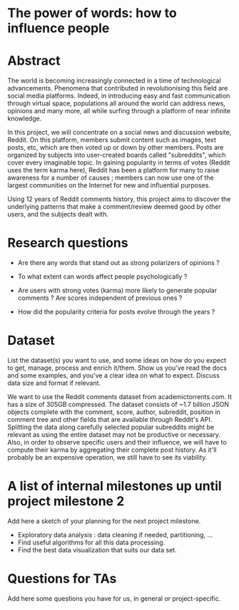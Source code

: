 # The power of words: how to influence people

# Abstract

The world is becoming increasingly connected in a time of technological advancements. Phenomena that contributed in revolutionising this field are social media platforms. Indeed, in introducing easy and fast communication through virtual space, populations all around the world can address news, opinions and many more, all while surfing through a platform of near infinite knowledge. 

In this project, we will concentrate on a social news and discussion website, Reddit. On this platform, members submit content such as images, text posts, etc, which are then voted up or down by other members. Posts are organized by subjects into user-created boards called "subreddits", which cover every imaginable topic. In gaining popularity in terms of votes (Reddit uses the term karma here), Reddit has been a platform for many to raise awareness for a number of causes ; members can now use one of the largest communities on the Internet for new and influential purposes.

Using 12 years of Reddit comments history, this project aims to discover the underlying patterns that make a comment/review deemed good by other users, and the subjects dealt with. 

# Research questions 

* Are there any words that stand out as strong polarizers of opinions ? 

* To what extent can words affect people psychologically ?

* Are users with strong votes (karma) more likely to generate popular comments ? Are scores independent of previous ones ? 

* How did the popularity criteria for posts evolve through the years ?  

# Dataset
List the dataset(s) you want to use, and some ideas on how do you expect to get, manage, process and enrich it/them. Show us you've read the docs and some examples, and you've a clear idea on what to expect. Discuss data size and format if relevant.

We want to use the Reddit comments dataset from academictorrents.com. It has a size of 305GB compressed. 
The dataset consists of ~1.7 billion JSON objects complete with the comment, score, author, subreddit, position in comment tree and other fields that are available through Reddit's API.
Splitting the data along carefully selected popular subreddits might be relevant as using the entire dataset may not be productive or necessary.
Also, in order to observe specific users and their influence, we will have to compute their karma by aggregating their complete post history. As it'll probably be an expensive operation, we still have to see its viability. 


# A list of internal milestones up until project milestone 2
Add here a sketch of your planning for the next project milestone.

* Exploratory data analysis : data cleaning if needed, partitioning, ...
* Find useful algorithms for all this data processing.
* Find the best data visualization that suits our data set.

# Questions for TAs
Add here some questions you have for us, in general or project-specific.
